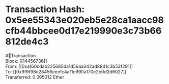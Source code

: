 
Transaction Hash: 0x5ee55343e020eb5e28ca1aacc98cfb44bbcee0d17e219990e3c73b66812de4c3
====================================================================================
  
#💸Transaction  
Block: [[14456736]]  
From: [[0xa160cdab225685da1d56aa342ad8841c3b53f291]]  
To: [[0x9f9f98e28456eeefc4af1c990a170e2b0d2d6027]]  
Transferred: 0.395012 Ether